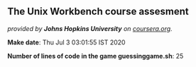 ## The Unix Workbench course assesment

*provided by **Johns Hopkins University** on [coursera.org](https://www.coursera.org/).*

**Make date**: Thu Jul 3 03:01:55 IST 2020

**Number of lines of code in the game guessinggame.sh**: 25
